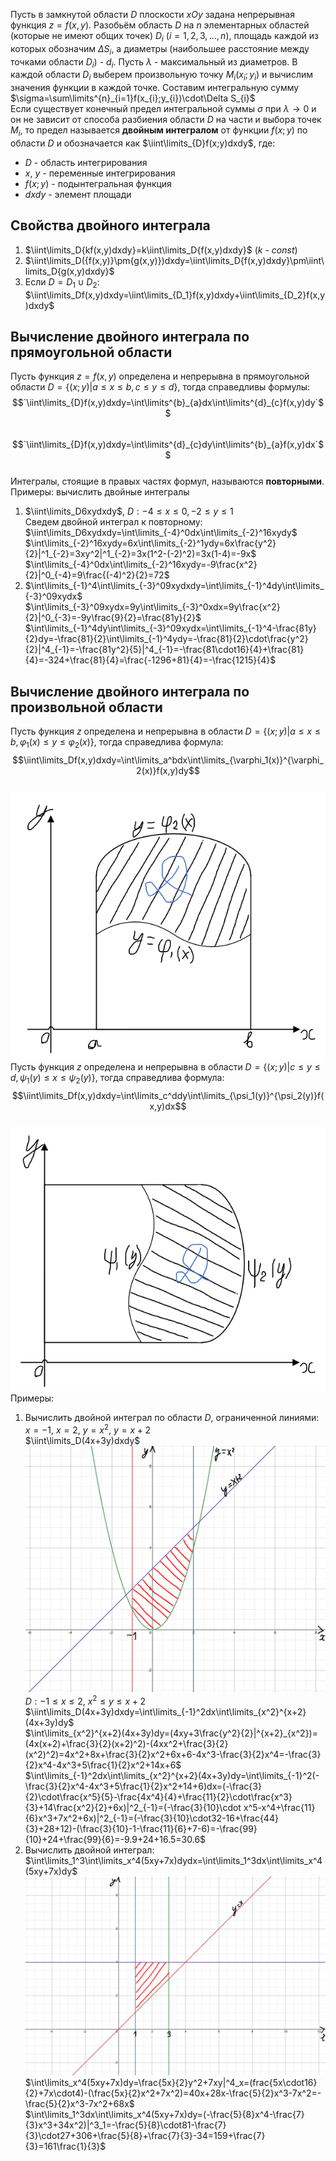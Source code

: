 Пусть в замкнутой области $D$ плоскости $xOy$ задана непрерывная функция $z=f(x,y)$. Разобьём область $D$ на $n$ элементарных областей (которые не имеют общих точек) $D_i$ ($i=1,2,3,...,n$), площадь каждой из которых обозначим $\Delta S_i$, а диаметры (наибольшее расстояние между точками области $D_i$) - $d_i$. Пусть $\lambda$ - максимальный из диаметров. В каждой области $D_i$ выберем произвольную точку $M_i(x_i;y_i)$ и вычислим значения функции в каждой точке. Составим интегральную сумму $`\sigma=\sum\limits^{n}_{i=1}f(x_{i};y_{i})\cdot\Delta S_{i}`$  
Если существует конечный предел интегральной суммы $σ$ при $λ→0$ и он не зависит от способа разбиения области $D$ на части и выбора точек $M_i$, то предел называется **двойным интегралом** от функции $f(x;y)$ по области $D$ и обозначается как $\iint\limits_{D}f(x;y)dxdy$, где:
- $D$ - область интегрирования
- $x$, $y$ - переменные интегрирования
- $f(x;y)$ - подынтегральная функция
- $dxdy$ - элемент площади
## Свойства двойного интеграла
1) $\iint\limits_D{kf(x,y)dxdy}=k\iint\limits_D{f(x,y)dxdy}$ ($k$ - $const$)
2) $\iint\limits_D({f(x,y)}\pm{g(x,y)})dxdy=\iint\limits_D{f(x,y)dxdy}\pm\iint\limits_D{g(x,y)dxdy}$
3) Если $D=D_1\cup D_2$: $\iint\limits_Df(x,y)dxdy=\iint\limits_{D_1}f(x,y)dxdy+\iint\limits_{D_2}f(x,y)dxdy$
## Вычисление двойного интеграла по прямоугольной области
Пусть функция $z=f(x,y)$ определена и непрерывна в прямоугольной области $D=\{(x;y)|a≤x≤b,c≤y≤d\}$, тогда справедливы формулы:  $$`\iint\limits_{D}f(x,y)dxdy=\int\limits^{b}_{a}dx\int\limits^{d}_{c}f(x,y)dy`$$  
$$`\iint\limits_{D}f(x,y)dxdy=\int\limits^{d}_{c}dy\int\limits^{b}_{a}f(x,y)dx`$$   
Интегралы, стоящие в правых частях формул, называются **повторными**.  
Примеры: вычислить двойные интегралы
1) $\iint\limits_D6xydxdy$, $D: -4\leq x \leq0, -2\leq y\leq1$  
	Сведем двойной интеграл к повторному:  
	$\iint\limits_D6xydxdy=\int\limits_{-4}^0dx\int\limits_{-2}^16xydy$  
	$\int\limits_{-2}^16xydy=6x\int\limits_{-2}^1ydy=6x\frac{y^2}{2}|^1_{-2}=3xy^2|^1_{-2}=3x(1^2-(-2)^2)=3x(1-4)=-9x$  
	$\int\limits_{-4}^0dx\int\limits_{-2}^16xydy=-9\frac{x^2}{2}|^0_{-4}=9\frac{(-4)^2}{2}=72$  
2) $\int\limits_{-1}^4\int\limits_{-3}^09xydxdy=\int\limits_{-1}^4dy\int\limits_{-3}^09xydx$  
	$\int\limits_{-3}^09xydx=9y\int\limits_{-3}^0xdx=9y\frac{x^2}{2}|^0_{-3}=-9y\frac{9}{2}=\frac{81y}{2}$  
	$\int\limits_{-1}^4dy\int\limits_{-3}^09xydx=\int\limits_{-1}^4-\frac{81y}{2}dy=-\frac{81}{2}\int\limits_{-1}^4ydy=-\frac{81}{2}\cdot\frac{y^2}{2}|^4_{-1}=-\frac{81y^2}{5}|^4_{-1}=-\frac{81\cdot16}{4}+\frac{81}{4}=-324+\frac{81}{4}=\frac{-1296+81}{4}=-\frac{1215}{4}$  
## Вычисление двойного интеграла по произвольной области
Пусть функция $z$ определена и непрерывна в области $D=\{(x;y)|a≤x≤b,\varphi_1(x)≤y≤\varphi_2(x)\}$, тогда справедлива формула:
$$\iint\limits_Df(x,y)dxdy=\int\limits_a^bdx\int\limits_{\varphi_1(x)}^{\varphi_2(x)}f(x,y)dy$$  
![Криволинейная трапеция](../Pictures/08_01.%20Криволинейная%20трапеция.png)  
Пусть функция $z$ определена и непрерывна в области $D=\{(x;y)|c≤y≤d,\psi_1(y)≤x≤\psi_2(y)\}$, тогда справедлива формула:
$$\iint\limits_Df(x,y)dxdy=\int\limits_c^ddy\int\limits_{\psi_1(y)}^{\psi_2(y)}f(x,y)dx$$  
![Криволинейная трапеция](../Pictures/08_02.%20Криволинейная%20трапеция.png)  
Примеры:  
1) Вычислить двойной интеграл по области $D$, ограниченной линиями: $x=-1$, $x=2$, $y=x^2$, $y=x+2$  
	$\iint\limits_D(4x+3y)dxdy$  
	![График для примера 1](../Pictures/08_03.%20График%20для%20примера%201.png)  
	$D: -1\leq x\leq2,\ x^2\leq y\leq x+2$  
	$\iint\limits_D(4x+3y)dxdy=\int\limits_{-1}^2dx\int\limits_{x^2}^{x+2}(4x+3y)dy$  
	$`\int\limits_{x^2}^{x+2}(4x+3y)dy=(4xy+3\frac{y^2}{2}|^{x+2}_{x^2})=(4x(x+2)+\frac{3}{2}(x+2)^2)-(4xx^2+\frac{3}{2}(x^2)^2)=4x^2+8x+\frac{3}{2}x^2+6x+6-4x^3-\frac{3}{2}x^4=-\frac{3}{2}x^4-4x^3+5\frac{1}{2}x^2+14x+6`$  
	$`\int\limits_{-1}^2dx\int\limits_{x^2}^{x+2}(4x+3y)dy=\int\limits_{-1}^2(-\frac{3}{2}x^4-4x^3+5\frac{1}{2}x^2+14+6)dx=(-\frac{3}{2}\cdot\frac{x^5}{5}-\frac{4x^4}{4}+\frac{11}{2}\cdot\frac{x^3}{3}+14\frac{x^2}{2}+6x)|^2_{-1}=(-\frac{3}{10}\cdot x^5-x^4+\frac{11}{6}x^3+7x^2+6x)|^2_{-1}=(-\frac{3}{10}\cdot32-16+\frac{44}{3}+28+12)-(\frac{3}{10}-1-\frac{11}{6}+7-6)=-\frac{99}{10}+24+\frac{99}{6}=-9.9+24+16.5=30.6`$
2) Вычислить двойной интеграл:  
	$\int\limits_1^3\int\limits_x^4(5xy+7x)dydx=\int\limits_1^3dx\int\limits_x^4(5xy+7x)dy$  
	![График для примера 2](../Pictures/08_04.%20График%20для%20примера%202.png)  
	$\int\limits_x^4(5xy+7x)dy=\frac{5x}{2}y^2+7xy|^4_x=(frac{5x\cdot16}{2}+7x\cdot4)-(\frac{5x}{2}x^2+7x^2)=40x+28x-\frac{5}{2}x^3-7x^2=-\frac{5}{2}x^3-7x^2+68x$  
	$\int\limits_1^3dx\int\limits_x^4(5xy+7x)dy=(-\frac{5}{8}x^4-\frac{7}{3}x^3+34x^2)|^3_1=-\frac{5}{8}\cdot81-\frac{7}{3}\cdot27+306+\frac{5}{8}+\frac{7}{3}-34=159+\frac{7}{3}=161\frac{1}{3}$
